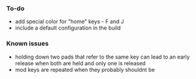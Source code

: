
### To-do
- add special color for "home" keys - F and J
- include a default configuration in the build

### Known issues
- holding down two pads that refer to the same key can lead to an early release when both are held and only one is released
- mod keys are repeated when they probably shouldnt be 